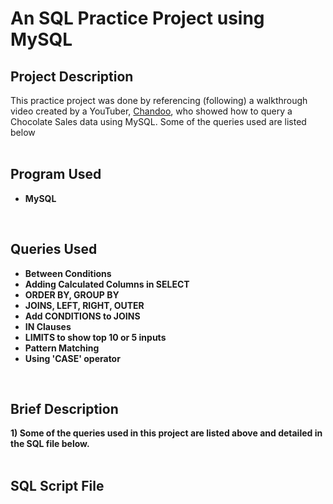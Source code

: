 <h1> An SQL Practice Project using MySQL</h1>

<h2>Project Description</h2>

This practice project was done by referencing (following) a walkthrough video created by a YouTuber, [Chandoo](https://www.youtube.com/watch?v=l8DCPaHc5TQ&t=16s), who showed how to query a Chocolate Sales data using MySQL. Some of the queries used are listed below<br />
<br />

<h2>Program Used </h2>

- <b>MySQL</b>
<br />

<h2>Queries Used</h2>

- <b>Between Conditions</b>
- <b>Adding Calculated Columns in SELECT</b>
- <b>ORDER BY, GROUP BY</b>
- <b>JOINS, LEFT, RIGHT, OUTER</b>
- <b>Add CONDITIONS to JOINS</b>
- <b>IN Clauses</b>
- <b>LIMITS to show top 10 or 5 inputs</b>
- <b>Pattern Matching</b>
- <b>Using 'CASE' operator</b>
<br />

<h2>Brief Description</h2>

<b> 1) Some of the queries used in this project are listed above and detailed in the SQL file below. <br/>
<br />

<h2>SQL Script File</h2>

<p align="center">
<a href="www.linkedin.com/in/cherylyenchung">
<p/><br />
<br />
